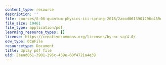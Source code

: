 ```yaml
---
content_type: resource
description: ''
file: courses/8-06-quantum-physics-iii-spring-2018/2aead0613901296c439e60f4721a4e39_YulNobAZgkA.pdf
file_size: 19461
file_type: application/pdf
learning_resource_types: []
license: https://creativecommons.org/licenses/by-nc-sa/4.0/
ocw_type: OCWFile
resourcetype: Document
title: 3play pdf file
uid: 2aead061-3901-296c-439e-60f4721a4e39
---
```

